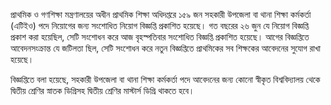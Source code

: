 প্রাথমিক ও গণশিক্ষা মন্ত্রণালয়ের অধীন প্রাথমিক শিক্ষা অধিদপ্তরে ১৫৯ জন সহকারী উপজেলা বা থানা শিক্ষা কর্মকর্তা (এটিইও) পদে নিয়োগের জন্য সংশোধিত নিয়োগ বিজ্ঞপ্তি প্রকাশিত হয়েছে। গত বছরের ২৬ জুন যে নিয়োগ বিজ্ঞপ্তি প্রকাশ করা হয়েছিল, সেটি সংশোধন করে আজ বৃহস্পতিবার সংশোধিত বিজ্ঞপ্তি প্রকাশিত হয়েছে। আগের বিজ্ঞপ্তিতে আবেদনসংক্রান্ত যে জটিলতা ছিল, সেটি সংশোধন করে নতুন বিজ্ঞপ্তিতে প্রাথমিকের সব শিক্ষকের আবেদনের সুযোগ রাখা হয়েছে।

বিজ্ঞপ্তিতে বলা হয়েছে, সহকারী উপজেলা বা থানা শিক্ষা কর্মকর্তা পদে আবেদনের জন্য কোনো স্বীকৃত বিশ্ববিদ্যালয় থেকে দ্বিতীয় শ্রেণির স্নাতক ডিগ্রিসহ দ্বিতীয় শ্রেণির মাস্টার্স ডিগ্রি থাকতে হবে।
